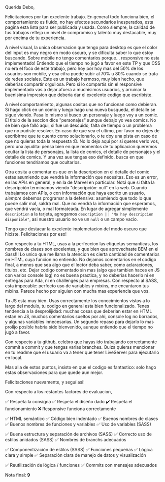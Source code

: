Querida Debo, 

Felicitaciones por tan excelente trabajo. En general todo funciona bien, el comportamiento es fluido, no hay efectos secundarios inesperados, esta pagina esta lista para ser publicada y usada. Como siempre, la calidad de tus trabajos refleja un nivel de compromiso y talento muy destacable, muy por encima de tu experiencia. 

A nivel visual, la unica observacion que tengo para desktop es que el color del input es muy negro en modo oscuro, y se dificulta saber lo que estoy buscando. Sobre mobile no tengo comentarios porque... responsive no esta implementado! Entiendo que el tiempo no jugó a favor en este TP y que CSS no era el foco de este trabajo, pero hoy por hoy mas del 50% de los usuarios son mobile, y esa cifra puede subir al 70% u 80% cuando se trata de redes sociales. Este es un trabajo hermoso, muy bien hecho, que deberias compartir orgullosa. Pero si lo compartís sin el responsive implementado vas a dejar afuera a muchisimos usuarios, y arruinar la buenisima impresion que deberia dar el excelente codigo que escribiste.  

A nivel comportamiento, algunas cositas que no funcionan como debieran. Si hago click en un comic y luego hago una nueva busqueda, el detalle se sigue viendo. Pasa lo mismo si busco un personaje y luego voy a un comic. El titulo de la seccion dice "personajes" aunque debajo yo vea comics. No se bien qué falló aqui, si fue un descuido, falta de tiempo o un problema que no pudiste resolver. En caso de que sea el ultimo, por favor no dejes de escribirme que te cuento como solucionarlo, o te doy una pista en caso de que no quieras toda la respuesta :D. No lo dejo aqui por si queres verlo vos, pero una ayudita: pensa bien en que momentos de tu aplicacion queremos ocultar la lista de personajes, la lista de comics, el detalle de personajes y el detalle de comics. Y una vez aue tengas eso definido, busca en que funciones tendriamos que ocultarlos.

Otra cosita a comentar es que en la descripcion en el detalle del comic estas asumiendo que vendrá la información que necesitas. Eso es un error, en las APIs en general, y en la de Marvel en particular. Notá que si falta la descripción terminamos viendo "descripción: null" en la web. Cuando trabajamos con APIs, o con información que haya escrito un usuario, *siempre* debemos programar a la defensiva: asumiendo que todo lo que puede salir mal, saldrá mal. Que no vendrá la información que esperamos, que vendrá vacía, o mal formateada.  En lugar de agregar simplemente `description` a la tarjeta, agregamos `description || "No hay descripcion disponible"`, asi nuestro usuario no ve un `null` o un campo vacio. 

Tengo que destacar la excelente implemetacion del modo oscuro que hiciste. Felicitaciones por eso!

Con respecto a tu HTML, usas a la perfeccion las etiquetas semanticas, los nombres de clases son excelentes, y que bien que aprovechaste BEM en el Sass!!! Lo unico que me llama la atencion es cierta cantidad de comentarios en HTML cuya funcion no entiendo. No dejamos comentarios en el codigo final, a menos que sea algo que el lector deba saber, como aclaraciones, titulos, etc. Dejar codigo comentado sin mas (algo que tambien haces en JS con varios console log) no es buena practica, y no deberias hacerlo ni en entregas para Ada, ni en challenges para empresas. Con respecto al SASS, esta impecable: perfecto uso de variables y mixins, me encantaron tus mixins. Parece hecho por alguien con mucha mas experiencia que vos. 

Tu JS esta muy bien. Usas correctamente los conocimientos vistos a lo largo del modulo, tu codigo en general esta bien funcionalizado. Tenes tendencia a la desprolijidad: muchas cosas que deberian estar en HTML estan en JS, muchos comentarios sueltos por ahi, console log no borrados, y algunas variables innecesarias. Un segundo repaso para dejarlo lo mas prolijo posible habria sido bienvenido, aunque entiendo que el tiempo no jugó a favor. 

Con respecto a tu github, celebro que hayas ido trabajando correctamente commit a commit y que tengas varias branches. Quiza quieras mencionar en tu readme que el usuario va a tener que tener LiveServer para ejecutarlo en local. 

Mas alla de estos puntos, insisto en que el codigo es fantastico: solo hago estas observaciones para que quede aun mejor. 

Felicitaciones nuevamente, y seguí asi! 

Con respecto a los restantes factores de evaluacion, 

 
  ✅ Respeta la consigna
  ✅ Respeta el diseño dado
  ✔️ Respeta el funcionamiento
  ❌ Responsive funciona correctamente

  ✅ HTML semántico
  ✅ Código bien indentado
  ✅ Buenos nombres de clases
  ✅ Buenos nombres de funciones y variables
  ✅ Uso de variables (SASS)

  ✅ Buena estructura y separación de archivos (SASS)
  ✅ Correcto uso de estilos anidados (SASS)
  ✅ Nombres de branchs adecuados

  ✅ Componentización de estilos (SASS)
  ✅ Funciones pequeñas
  ✅ Lógica clara y simple
  ✅ Separación clara de manejo de datos y visualización

  ✅ Reutilización de lógica / funciones
  ✅ Commits con mensajes adecuados

Nota final: **9**



